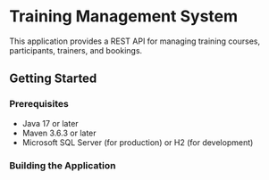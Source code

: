 # Training Management System

This application provides a REST API for managing training courses, participants, trainers, and bookings.

## Getting Started

### Prerequisites

- Java 17 or later
- Maven 3.6.3 or later
- Microsoft SQL Server (for production) or H2 (for development)

### Building the Application 